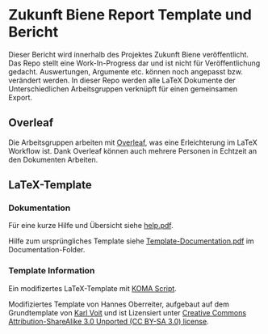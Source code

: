 # Zukunft Biene Report Template und Bericht

Dieser Bericht wird innerhalb des Projektes Zukunft Biene veröffentlicht. Das Repo stellt eine Work-In-Progress dar und ist nicht für Veröffentlichung gedacht. Auswertungen, Argumente etc. können noch angepasst bzw. verändert werden. In dieser Repo werden alle LaTeX Dokumente der Unterschiedlichen Arbeitsgruppen verknüpft für einen gemeinsamen Export.

## Overleaf

Die Arbeitsgruppen arbeiten mit [Overleaf](https://www.overleaf.com/), was eine Erleichterung im LaTeX Workflow ist. Dank Overleaf können auch mehrere Personen in Echtzeit an den Dokumenten Arbeiten. 

## LaTeX-Template

### Dokumentation

Für eine kurze Hilfe und Übersicht siehe [help.pdf](documentation/Help.pdf).

Hilfe zum ursprüngliches Template siehe [Template-Documentation.pdf](documentation/Template-Documentation.pdf) im Documentation-Folder.

### Template Information

Ein modifizertes LaTeX-Template mit [KOMA Script](http://www.komascript.de/).

Modifiziertes Template von Hannes Oberreiter, aufgebaut auf dem Grundtemplate von [Karl Voit](https://github.com/novoid/LaTeX-KOMA-template) und ist Lizensiert unter [Creative Commons Attribution-ShareAlike 3.0 Unported (CC BY-SA 3.0) license](https://creativecommons.org/licenses/by-sa/3.0/).
